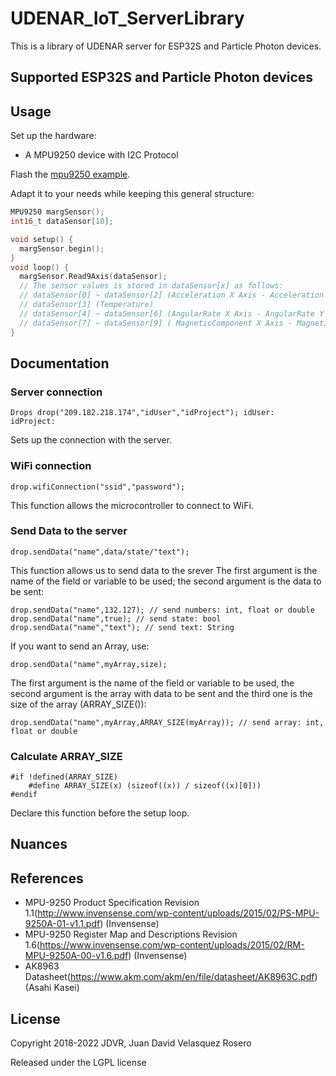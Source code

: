 # UDENAR_IoT_ServerLibrary
This is a library of UDENAR server for ESP32S and Particle Photon devices.

## Supported ESP32S and Particle Photon devices

## Usage

Set up the hardware:
- A MPU9250 device with I2C Protocol

Flash the [mpu9250 example](examples/readsensors/readsensors.ino).

Adapt it to your needs while keeping this general structure:

```cpp
MPU9250 margSensor();
int16_t dataSensor[10];

void setup() {
  margSensor.begin();
}
void loop() {
  margSensor.Read9Axis(dataSensor);
  // The sensor values is stored in dataSensor[x] as follows:
  // dataSensor[0] ~ dataSensor[2] (Acceleration X Axis - Acceleration Y Axis - Acceleration Z Axis)
  // dataSensor[3] (Temperature)
  // dataSensor[4] ~ dataSensor[6] (AngularRate X Axis - AngularRate Y Axis - AngularRate Z Axis)
  // dataSensor[7] ~ dataSensor[9] ( MagneticComponent X Axis - MagneticComponent Y Axis - MagneticComponent Z Axis)
}
```

## Documentation

### Server connection

``Drops drop("209.182.218.174","idUser","idProject");
idUser: 
idProject: ``

Sets up the connection with the server.

### WiFi connection

``drop.wifiConnection("ssid","password");``

This function allows the microcontroller to connect to WiFi.

### Send Data to the server

```
drop.sendData("name",data/state/"text");
```
This function allows us to send data to the srever
The first argument is the name of the field or variable to be used; the second argument is the data to be sent:
```
drop.sendData("name",132.127); // send numbers: int, float or double
drop.sendData("name",true); // send state: bool
drop.sendData("name","text"); // send text: String
```
If you want to send an Array, use:
```
drop.sendData("name",myArray,size);
```
The first argument is the name of the field or variable to be used, the second argument is the array with data to be sent and the third one is the size of the array (ARRAY_SIZE()):
```
drop.sendData("name",myArray,ARRAY_SIZE(myArray)); // send array: int, float or double
```

### Calculate ARRAY_SIZE
```
#if !defined(ARRAY_SIZE)
    #define ARRAY_SIZE(x) (sizeof((x)) / sizeof((x)[0]))
#endif
```
Declare this function before the setup loop.



## Nuances

## References

- MPU-9250 Product Specification Revision 1.1(http://www.invensense.com/wp-content/uploads/2015/02/PS-MPU-9250A-01-v1.1.pdf) (Invensense)
- MPU-9250 Register Map and Descriptions Revision 1.6(https://www.invensense.com/wp-content/uploads/2015/02/RM-MPU-9250A-00-v1.6.pdf) (Invensense)
- AK8963 Datasheet(https://www.akm.com/akm/en/file/datasheet/AK8963C.pdf) (Asahi Kasei)

## License
Copyright 2018-2022 JDVR, Juan David Velasquez Rosero

Released under the LGPL license
